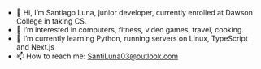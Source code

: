 - 👋 Hi, I’m Santiago Luna, junior developer, currently enrolled at Dawson College in taking CS.
- 👀 I’m interested in computers, fitness, video games, travel, cooking.
- 🌱 I’m currently learning Python, running servers on Linux, TypeScript and Next.js
- 📫 How to reach me: SantiLuna03@outlook.com

